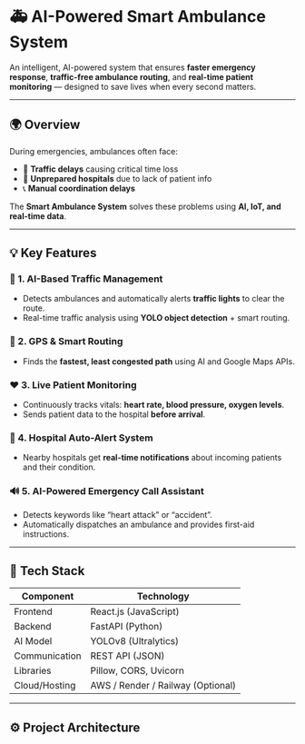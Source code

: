 # 🚑 AI-Powered Smart Ambulance System

An intelligent, AI-powered system that ensures **faster emergency response**, **traffic-free ambulance routing**, and **real-time patient monitoring** — designed to save lives when every second matters.

---

## 🌍 Overview

During emergencies, ambulances often face:
- 🚦 **Traffic delays** causing critical time loss  
- 🏥 **Unprepared hospitals** due to lack of patient info  
- 📞 **Manual coordination delays**

The **Smart Ambulance System** solves these problems using **AI, IoT, and real-time data**.

---

## 💡 Key Features

### 🧠 1. AI-Based Traffic Management
- Detects ambulances and automatically alerts **traffic lights** to clear the route.
- Real-time traffic analysis using **YOLO object detection** + smart routing.

### 📍 2. GPS & Smart Routing
- Finds the **fastest, least congested path** using AI and Google Maps APIs.

### ❤️ 3. Live Patient Monitoring
- Continuously tracks vitals: **heart rate, blood pressure, oxygen levels**.
- Sends patient data to the hospital **before arrival**.

### 🏥 4. Hospital Auto-Alert System
- Nearby hospitals get **real-time notifications** about incoming patients and their condition.

### 🔊 5. AI-Powered Emergency Call Assistant
- Detects keywords like “heart attack” or “accident”.
- Automatically dispatches an ambulance and provides first-aid instructions.

---

## 🧩 Tech Stack

| Component | Technology |
|------------|-------------|
| Frontend | React.js (JavaScript) |
| Backend | FastAPI (Python) |
| AI Model | YOLOv8 (Ultralytics) |
| Communication | REST API (JSON) |
| Libraries | Pillow, CORS, Uvicorn |
| Cloud/Hosting | AWS / Render / Railway (Optional) |

---

## ⚙️ Project Architecture

